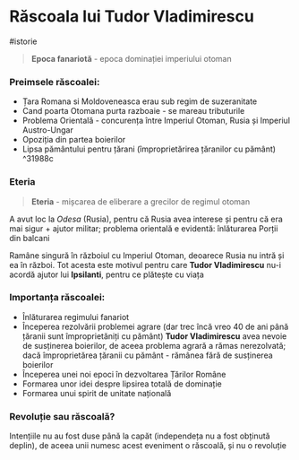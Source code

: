 # Răscoala lui Tudor Vladimirescu
#istorie 
> **Epoca fanariotă** - epoca dominației imperiului otoman 
### Preimsele răscoalei:
* Țara Romana si Moldoveneasca erau sub regim de suzeranitate
* Cand poarta Otomana purta razboaie - se mareau tributurile
* Problema Orientală - concurența între Imperiul Otoman, Rusia și Imperiul Austro-Ungar
* Opoziția din partea boierilor 
* Lipsa pământului pentru țărani (împroprietărirea țăranilor cu pământ) ^31988c

### Eteria
> **Eteria** - mișcarea de eliberare a grecilor de regimul otoman

A avut loc la *Odesa* (Rusia), pentru că Rusia avea interese și pentru că era mai sigur + ajutor militar; problema orientală e evidentă: înlăturarea Porții din balcani

Ramâne singură în războiul cu Imperiul Otoman, deoarece Rusia nu intră și ea în război. Tot acesta este motivul pentru care **Tudor Vladimirescu** nu-i acordă ajutor lui **Ipsilanti**, pentru ce plătește cu viața

### Importanța răscoalei:
* Înlăturarea regimului fanariot
* Începerea rezolvării problemei agrare (dar trec încă vreo 40 de ani până țăranii sunt împroprietăniți cu pământ) **Tudor Vladimirescu** avea nevoie de susținerea boierilor, de aceea problema agrară a rămas nerezolvată; dacă împroprietărea țăranii cu pământ - rămânea fără de susținerea boierilor 
* Începerea unei noi epoci în dezvoltarea Țărilor Române
* Formarea unor idei despre lipsirea totală de dominație 
* Formarea unui spirit de unitate națională

### Revoluție sau răscoală?
Intențiile nu au fost duse până la capăt (independeța nu a fost obținută deplin), de aceea unii numesc acest eveniment o răscoală, și nu o revoluție